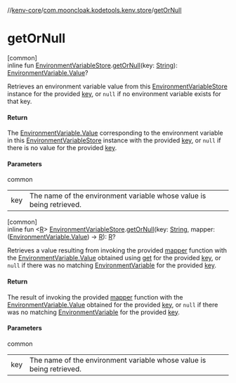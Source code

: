 //[kenv-core](../../index.md)/[com.mooncloak.kodetools.kenv.store](index.md)/[getOrNull](get-or-null.md)

# getOrNull

[common]\
inline fun [EnvironmentVariableStore](-environment-variable-store/index.md).[getOrNull](get-or-null.md)(key: [String](https://kotlinlang.org/api/core/kotlin-stdlib/kotlin/-string/index.html)): [EnvironmentVariable.Value](../com.mooncloak.kodetools.kenv/-environment-variable/-value/index.md)?

Retrieves an environment variable value from this [EnvironmentVariableStore](-environment-variable-store/index.md) instance for the provided [key](get-or-null.md), or `null` if no environment variable exists for that key.

#### Return

The [EnvironmentVariable.Value](../com.mooncloak.kodetools.kenv/-environment-variable/-value/index.md) corresponding to the environment variable in this [EnvironmentVariableStore](-environment-variable-store/index.md) instance with the provided [key](get-or-null.md), or `null` if there is no value for the provided [key](get-or-null.md).

#### Parameters

common

| | |
|---|---|
| key | The name of the environment variable whose value is being retrieved. |

[common]\
inline fun &lt;[R](get-or-null.md)&gt; [EnvironmentVariableStore](-environment-variable-store/index.md).[getOrNull](get-or-null.md)(key: [String](https://kotlinlang.org/api/core/kotlin-stdlib/kotlin/-string/index.html), mapper: ([EnvironmentVariable.Value](../com.mooncloak.kodetools.kenv/-environment-variable/-value/index.md)) -&gt; [R](get-or-null.md)): [R](get-or-null.md)?

Retrieves a value resulting from invoking the provided [mapper](get-or-null.md) function with the [EnvironmentVariable.Value](../com.mooncloak.kodetools.kenv/-environment-variable/-value/index.md) obtained using [get](get.md) for the provided [key](get-or-null.md), or `null` if there was no matching [EnvironmentVariable](../com.mooncloak.kodetools.kenv/-environment-variable/index.md) for the provided [key](get-or-null.md).

#### Return

The result of invoking the provided [mapper](get-or-null.md) function with the [EnvironmentVariable.Value](../com.mooncloak.kodetools.kenv/-environment-variable/-value/index.md) obtained for the provided [key](get-or-null.md), or `null` if there was no matching [EnvironmentVariable](../com.mooncloak.kodetools.kenv/-environment-variable/index.md) for the provided [key](get-or-null.md).

#### Parameters

common

| | |
|---|---|
| key | The name of the environment variable whose value is being retrieved. |
